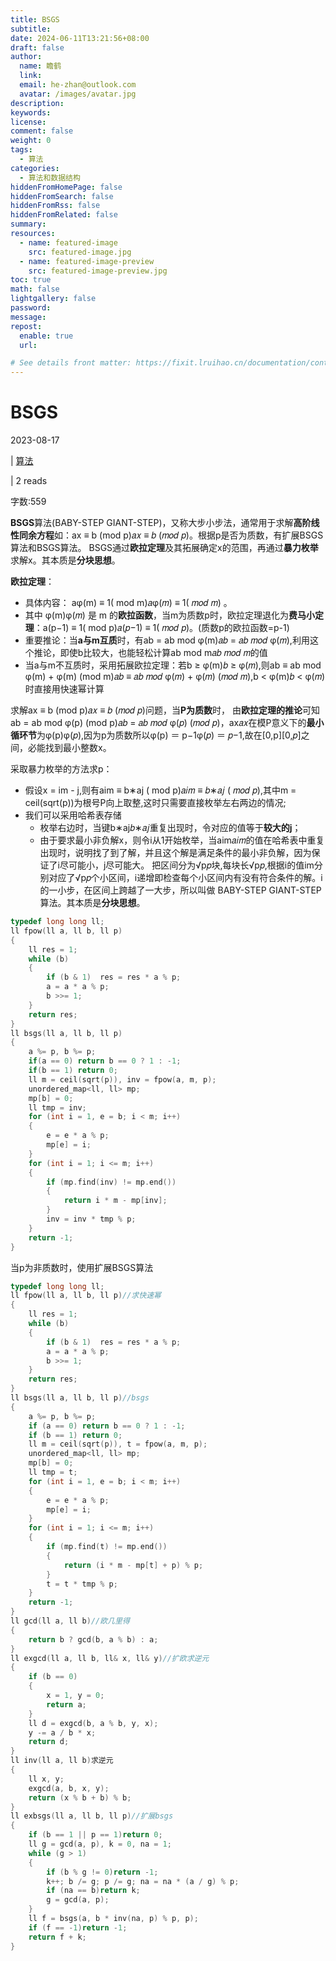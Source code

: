 ```yaml
---
title: BSGS
subtitle:
date: 2024-06-11T13:21:56+08:00
draft: false
author:
  name: 瞻鹤
  link:
  email: he-zhan@outlook.com
  avatar: /images/avatar.jpg
description:
keywords:
license:
comment: false
weight: 0
tags:
  - 算法
categories:
  - 算法和数据结构
hiddenFromHomePage: false
hiddenFromSearch: false
hiddenFromRss: false
hiddenFromRelated: false
summary:
resources:
  - name: featured-image
    src: featured-image.jpg
  - name: featured-image-preview
    src: featured-image-preview.jpg
toc: true
math: false
lightgallery: false
password:
message:
repost:
  enable: true
  url:

# See details front matter: https://fixit.lruihao.cn/documentation/content-management/introduction/#front-matter
---
```


<!--more-->

# BSGS

2023-08-17 

 | [算法](https://blog.he-zhan.xyz/categories/算法)

 

 | 2 reads

 字数:559

**BSGS**算法(BABY-STEP GIANT-STEP)，又称大步小步法，通常用于求解**高阶线性同余方程**如：ax ≡ b (mod p)𝑎𝑥 ≡ 𝑏 (𝑚𝑜𝑑 𝑝)。根据p是否为质数，有扩展BSGS算法和BSGS算法。 BSGS通过**欧拉定理**及其拓展确定x的范围，再通过**暴力枚举**求解x。其本质是**分块思想**。

**欧拉定理**：

- 具体内容： aφ(m) ≡ 1( mod m)𝑎φ(𝑚) ≡ 1( 𝑚𝑜𝑑 𝑚) 。
- 其中 φ(m)φ(𝑚) 是 m 的**欧拉函数**，当m为质数p时，欧拉定理退化为**费马小定理**：a(p−1) ≡ 1( mod p)𝑎(𝑝−1) ≡ 1( 𝑚𝑜𝑑 𝑝)。(质数p的欧拉函数=p-1)
- 重要推论：当**a与m互质**时，有ab = ab mod φ(m)𝑎𝑏 = 𝑎𝑏 𝑚𝑜𝑑 φ(𝑚),利用这个推论，即使b比较大，也能轻松计算ab mod m𝑎𝑏 𝑚𝑜𝑑 𝑚的值
- 当a与m不互质时，采用拓展欧拉定理：若b ≥ φ(m)𝑏 ≥ φ(𝑚),则ab ≡ ab mod φ(m) + φ(m) (mod m)𝑎𝑏 ≡ 𝑎𝑏 𝑚𝑜𝑑 φ(𝑚) + φ(𝑚) (𝑚𝑜𝑑 𝑚),b < φ(m)𝑏 < φ(𝑚)时直接用快速幂计算

求解ax ≡ b (mod p)𝑎𝑥 ≡ 𝑏 (𝑚𝑜𝑑 𝑝)问题，当**P为质数**时， 由**欧拉定理的推论**可知ab = ab mod φ(p) (mod p)𝑎𝑏 = 𝑎𝑏 𝑚𝑜𝑑 φ(𝑝) (𝑚𝑜𝑑 𝑝)，ax𝑎𝑥在模P意义下的**最小循环节**为φ(p)φ(𝑝),因为p为质数所以φ(p) ＝ p−1φ(𝑝) ＝ 𝑝−1,故在[0,p][0,𝑝]之间，必能找到最小整数x。

采取暴力枚举的方法求p：

- 假设x = im - j,则有aim ≡ b∗aj ( mod p)𝑎𝑖𝑚 ≡ 𝑏∗𝑎𝑗 ( 𝑚𝑜𝑑 𝑝),其中m = ceil(sqrt(p))为根号P向上取整,这时只需要直接枚举左右两边的情况;
- 我们可以采用哈希表存储
  - 枚举右边时，当键b∗aj𝑏∗𝑎𝑗重复出现时，令对应的值等于**较大的j**；
  - 由于要求最小非负解x，则令i从1开始枚举，当aim𝑎𝑖𝑚的值在哈希表中重复出现时，说明找了到了解，并且这个解是满足条件的最小非负解，因为保证了i尽可能小，j尽可能大。 把区间分为√p𝑝块,每块长√p𝑝,根据i的值im分别对应了√p𝑝个小区间，i递增即检查每个小区间内有没有符合条件的解。i的一小步，在区间上跨越了一大步，所以叫做 BABY-STEP GIANT-STEP算法。其本质是**分块思想**。

```cpp
typedef long long ll;
ll fpow(ll a, ll b, ll p)
{
	ll res = 1;
	while (b)
	{
		if (b & 1)	res = res * a % p;
		a = a * a % p;
		b >>= 1;
	}
	return res;
}
ll bsgs(ll a, ll b, ll p)
{
	a %= p, b %= p;
	if(a == 0) return b == 0 ? 1 : -1; 
	if(b == 1) return 0;
	ll m = ceil(sqrt(p)), inv = fpow(a, m, p);
	unordered_map<ll, ll> mp;
	mp[b] = 0;
	ll tmp = inv;
	for (int i = 1, e = b; i < m; i++)
	{
		e = e * a % p;
		mp[e] = i;
	}
	for (int i = 1; i <= m; i++)
	{
		if (mp.find(inv) != mp.end())
		{
			return i * m - mp[inv];
		}
		inv = inv * tmp % p;
	}
	return -1;
}
```

当p为非质数时，使用扩展BSGS算法

```cpp
typedef long long ll;
ll fpow(ll a, ll b, ll p)//求快速幂
{
	ll res = 1;
	while (b)
	{
		if (b & 1)	res = res * a % p;
		a = a * a % p;
		b >>= 1;
	}
	return res;
}
ll bsgs(ll a, ll b, ll p)//bsgs
{
	a %= p, b %= p;
	if (a == 0) return b == 0 ? 1 : -1;
	if (b == 1) return 0;
	ll m = ceil(sqrt(p)), t = fpow(a, m, p);
	unordered_map<ll, ll> mp;
	mp[b] = 0;
	ll tmp = t;
	for (int i = 1, e = b; i < m; i++)
	{
		e = e * a % p;
		mp[e] = i;
	}
	for (int i = 1; i <= m; i++)
	{
		if (mp.find(t) != mp.end())
		{
			return (i * m - mp[t] + p) % p;
		}
		t = t * tmp % p;
	}
	return -1;
}
ll gcd(ll a, ll b)//欧几里得
{
	return b ? gcd(b, a % b) : a;
}
ll exgcd(ll a, ll b, ll& x, ll& y)//扩欧求逆元
{
	if (b == 0)
	{
		x = 1, y = 0;
		return a;
	}
	ll d = exgcd(b, a % b, y, x);
	y -= a / b * x;
	return d;
}
ll inv(ll a, ll b)求逆元
{
	ll x, y;
	exgcd(a, b, x, y);
	return (x % b + b) % b;
}
ll exbsgs(ll a, ll b, ll p)//扩展bsgs
{
	if (b == 1 || p == 1)return 0;     
	ll g = gcd(a, p), k = 0, na = 1;
	while (g > 1)
	{
		if (b % g != 0)return -1;    
		k++; b /= g; p /= g; na = na * (a / g) % p;
		if (na == b)return k;   
		g = gcd(a, p);
	}
	ll f = bsgs(a, b * inv(na, p) % p, p);
	if (f == -1)return -1;
	return f + k;
}
```
